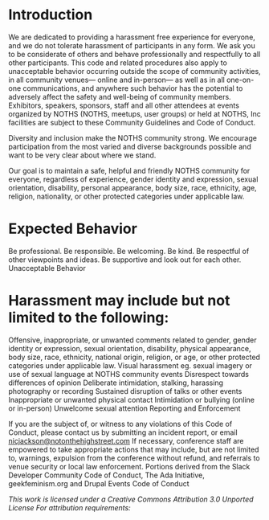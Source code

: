# Introduction

We are dedicated to providing a harassment­ free experience for everyone, and we do not tolerate harassment of participants in any form. We ask you to be considerate of others and behave professionally and respectfully to all other participants. This code and related procedures also apply to unacceptable behavior occurring outside the scope of community activities, in all community venues— online and in-person— as well as in all one-on-one communications, and anywhere such behavior has the potential to adversely affect the safety and well-being of community members. Exhibitors, speakers, sponsors, staff and all other attendees at events organized by NOTHS (NOTHS, meetups, user groups) or held at NOTHS, Inc facilities are subject to these Community Guidelines and Code of Conduct.

Diversity and inclusion make the NOTHS community strong. We encourage participation from the most varied and diverse backgrounds possible and want to be very clear about where we stand.

Our goal is to maintain a safe, helpful and friendly NOTHS community for everyone, regardless of experience, gender identity and expression, sexual orientation, disability, personal appearance, body size, race, ethnicity, age, religion, nationality, or other protected categories under applicable law.

# Expected Behavior

Be professional.
Be responsible.
Be welcoming.
Be kind.
Be respectful of other viewpoints and ideas.
Be supportive and look out for each other.
Unacceptable Behavior

# Harassment may include but not limited to the following:

Offensive, inappropriate, or unwanted comments related to gender, gender identity or expression, sexual orientation, disability, physical appearance, body size, race, ethnicity, national origin, religion, or age, or other protected categories under applicable law.
Visual harassment eg. sexual imagery or use of sexual language at NOTHS community events
Disrespect towards differences of opinion
Deliberate intimidation, stalking, harassing photography or recording
Sustained disruption of talks or other events
Inappropriate or unwanted physical contact
Intimidation or bullying (online or in-person)
Unwelcome sexual attention
Reporting and Enforcement

If you are the subject of, or witness to any violations of this Code of Conduct, please contact us by submitting an incident report, or email nicjackson@notonthehighstreet.com
If necessary, conference staff are empowered to take appropriate actions that may include, but are not limited to, warnings, expulsion from the conference without refund, and referrals to venue security or local law enforcement.
Portions derived from the Slack Developer Community Code of Conduct, The Ada Initiative, geekfeminism.org and Drupal Events Code of Conduct

*This work is licensed under a Creative Commons Attribution 3.0 Unported License For attribution requirements:*
